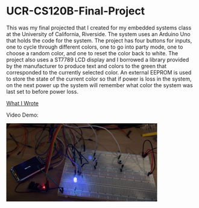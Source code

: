 # UCR-CS120B-Final-Project

This was my final projected that I created for my embedded systems class at the University of California, Riverside. The system uses an Arduino Uno that holds the code for the system. The project has four buttons for inputs, one to cycle through different colors, one to go into party mode, one to choose a random color, and one to reset the color back to white. The project also uses a ST7789 LCD display and I borrowed a library provided by the manufacturer to produce text and colors to the green that corresponded to the currently selected color. An external EEPROM is used to store the state of the current color so that if power is loss in the system, on the next power up the system will remember what color the system was last set to before power loss.

[What I Wrote](https://github.com/ATranZone/UCR-CS120B-Final-Project/blob/main/rgbANDlcd.ino)

Video Demo: 

<a href="https://youtu.be/eSMH8A6l3ds" target="_blank">
 <img src="demo.png" width=400px/>
</a>

